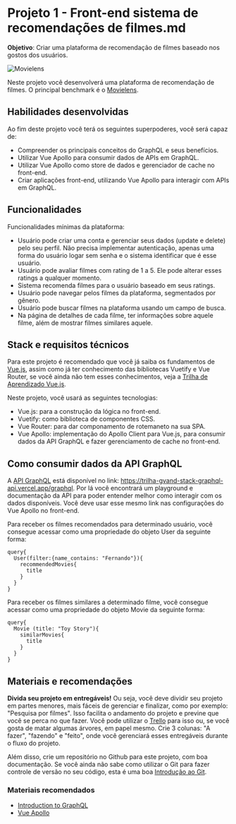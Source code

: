 # Projeto 1 - Front-end sistema de recomendações de filmes.md

**Objetivo**: Criar uma plataforma de recomendação de filmes baseado nos gostos dos usuários.

![Movielens](https://movielens.org/images/site/main-screen.png)  

Neste projeto você desenvolverá uma plataforma de recomendação de filmes. O principal benchmark é o [Movielens](https://movielens.org).

## Habilidades desenvolvidas

Ao fim deste projeto você terá os seguintes superpoderes, você será capaz de:
* Compreender os principais conceitos do GraphQL e seus benefícios.
* Utilizar Vue Apollo para consumir dados de APIs em GraphQL.
* Utilizar Vue Apollo como store de dados e gerenciador de cache no front-end.
* Criar aplicações front-end, utilizando Vue Apollo para interagir com APIs em GraphQL.

## Funcionalidades

Funcionalidades mínimas da plataforma:
* Usuário pode criar uma conta e gerenciar seus dados (update e delete) pelo seu perfil. Não precisa implementar autenticação, apenas uma forma do usuário logar sem senha e o sistema identificar que é esse usuário.
* Usuário pode avaliar filmes com rating de 1 a 5. Ele pode alterar esses ratings a qualquer momento.
* Sistema recomenda filmes para o usuário baseado em seus ratings. 
* Usuário pode navegar pelos filmes da plataforma, segmentados por gênero.
* Usuário pode buscar filmes na plataforma usando um campo de busca.
* Na página de detalhes de cada filme, ter informações sobre aquele filme, além de mostrar filmes similares aquele.

## Stack e requisitos técnicos

Para este projeto é recomendado que você já saiba os fundamentos de [Vue.js](https://vuejs.org/), assim como já ter conhecimento das bibliotecas Vuetify e Vue Router, se você ainda não tem esses conhecimentos, veja a [Trilha de Aprendizado Vue.js](https://github.com/Jovens-Genios/Trilha-de-Aprendizado-Vue.js). 

Neste projeto, você usará as seguintes tecnologias:
* Vue.js: para a construção da lógica no front-end.
* Vuetify: como biblioteca de componentes CSS.
* Vue Router: para dar componamento de rotemaneto na sua SPA.
* Vue Apollo: implementação do Apollo Client para Vue.js, para consumir dados da API GraphQL e fazer gerenciamento de cache no front-end.

## Como consumir dados da API GraphQL

A [API GraphQL](https://trilha-gvand-stack-graphql-api.vercel.app/graphql) está disponível no link: https://trilha-gvand-stack-graphql-api.vercel.app/graphql. Por lá você encontrará um playground e documentação da API para poder entender melhor como interagir com os dados disponíveis. Você deve usar esse mesmo link nas configurações do Vue Apollo no front-end.

Para receber os filmes recomendados para determinado usuário, você consegue acessar como uma propriedade do objeto User da seguinte forma:
```
query{
  User(filter:{name_contains: "Fernando"}){
    recommendedMovies{
      title
    }
  }
}
```

Para receber os filmes similares a determinado filme, você consegue acessar como uma propriedade do objeto Movie da seguinte forma:
```
query{
  Movie (title: "Toy Story"){
    similarMovies{
      title
    }
  }
}
```

## Materiais e recomendações

**Divida seu projeto em entregáveis!** Ou seja, você deve dividir seu projeto em partes menores, mais fáceis de gerenciar e finalizar, como por exemplo: "Pesquisa por filmes". Isso facilita o andamento do projeto e previne que você se perca no que fazer. Você pode utilizar o [Trello](https://trello.com/) para isso ou, se você gosta de matar algumas árvores, em papel mesmo. Crie 3 colunas: "A fazer", "fazendo" e "feito", onde você gerenciará esses entregáveis durante o fluxo do projeto.

Além disso, crie um repositório no Github para este projeto, com boa documentação. Se você ainda não sabe como utilizar o Git para fazer controle de versão no seu código, esta é uma boa [Introdução ao Git](https://blog.dankicode.com/introducao-ao-git-e-github/).

### Materiais recomendados

* [Introduction to GraphQL](https://graphql.org/learn/)
* [Vue Apollo](https://apollo.vuejs.org/)

